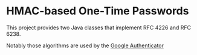 HMAC-based One-Time Passwords
===
This project provides two Java classes that implement RFC 4226 and RFC 6238.

Notably those algorithms are used by the
[Google Authenticator](http://code.google.com/p/google-authenticator/)

